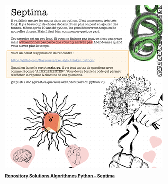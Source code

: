 ![septima exericse](septima.png)

**[Repository Solutions Algorithmes Python - Septima](https://github.com/elhayanich/septima_exo_algo_trinker_python.git)**